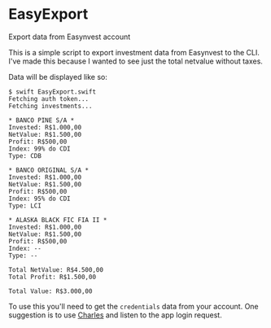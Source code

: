 # EasyExport
Export data from Easynvest account

This is a simple script to export investment data from Easynvest to the CLI.
I've made this because I wanted to see just the total netvalue without taxes.

Data will be displayed like so:
~~~~
$ swift EasyExport.swift 
Fetching auth token...
Fetching investments...

* BANCO PINE S/A * 
Invested: R$1.000,00
NetValue: R$1.500,00
Profit: R$500,00
Index: 99% do CDI
Type: CDB

* BANCO ORIGINAL S/A * 
Invested: R$1.000,00
NetValue: R$1.500,00
Profit: R$500,00
Index: 95% do CDI 
Type: LCI

* ALASKA BLACK FIC FIA II * 
Invested: R$1.000,00
NetValue: R$1.500,00
Profit: R$500,00
Index: -- 
Type: --

Total NetValue: R$4.500,00
Total Profit: R$1.500,00

Total Value: R$3.000,00 
~~~~

To use this you'll need to get the `credentials` data from your account. 
One suggestion is to use [Charles](https://www.charlesproxy.com) and listen to the app login request.
